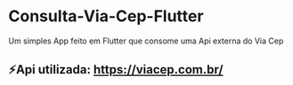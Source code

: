 # Consulta-Via-Cep-Flutter
Um simples App feito em Flutter que consome uma Api externa do Via Cep

## ⚡️Api utilizada: https://viacep.com.br/ 
